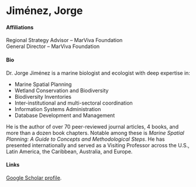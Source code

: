 # Jiménez, Jorge

#### Affiliations

Regional Strategy Advisor – MarViva Foundation\
General Director – MarViva Foundation

#### Bio

Dr. Jorge Jiménez is a marine biologist and ecologist with deep expertise in:

* Marine Spatial Planning
* Wetland Conservation and Biodiversity
* Biodiversity Inventories
* Inter-institutional and multi-sectoral coordination
* Information Systems Administration
* Database Development and Management

He is the author of over 70 peer-reviewed journal articles, 4 books, and more than a dozen book chapters. Notable among these is _Marine Spatial Planning: A Guide to Concepts and Methodological Steps_. He has presented internationally and served as a Visiting Professor across the U.S., Latin America, the Caribbean, Australia, and Europe.

#### Links

[Google Scholar profile](https://scholar.google.com/citations?hl=en\&user=tPirGbwAAAAJ).
